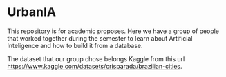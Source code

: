 # UrbanIA

This repository is for academic proposes.
Here we have a group of people that worked together during the semester to learn about Artificial Inteligence and how to build it
from a database.

The dataset that our group chose belongs Kaggle from this url https://www.kaggle.com/datasets/crisparada/brazilian-cities.
